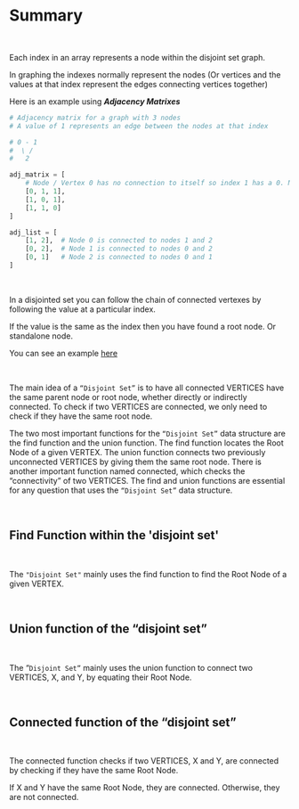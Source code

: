 # Summary

<br>

Each index in an array represents a node within the disjoint set graph.

In graphing the indexes normally represent the nodes (Or vertices and the values at that index represent the edges connecting vertices together)

Here is an example using **_Adjacency Matrixes_**

```py
# Adjacency matrix for a graph with 3 nodes
# A value of 1 represents an edge between the nodes at that index

# 0 - 1
#  \ /
#   2

adj_matrix = [
    # Node / Vertex 0 has no connection to itself so index 1 has a 0. Node 0 as a connection at index 1 and 2 which means that Node 0 is connected to
    [0, 1, 1],
    [1, 0, 1],
    [1, 1, 0]
]

adj_list = [
    [1, 2],  # Node 0 is connected to nodes 1 and 2
    [0, 2],  # Node 1 is connected to nodes 0 and 2
    [0, 1]   # Node 2 is connected to nodes 0 and 1
]
```

<br />

In a disjointed set you can follow the chain of connected vertexes by following the value at a particular index.

If the value is the same as the index then you have found a root node. Or standalone node.

You can see an example [here](./baseDisJoint.py)

<br />

The main idea of a `“Disjoint Set”` is to have all connected VERTICES have the same parent node or root node, whether directly or indirectly connected. To check if two VERTICES are connected, we only need to check if they have the same root node.

The two most important functions for the `“Disjoint Set”` data structure are the find function and the union function. The find function locates the Root Node of a given VERTEX. The union function connects two previously unconnected VERTICES by giving them the same root node. There is another important function named connected, which checks the “connectivity” of two VERTICES. The find and union functions are essential for any question that uses the `“Disjoint Set”` data structure.

<br>

## Find Function within the 'disjoint set'

<br>

The `"Disjoint Set"` mainly uses the find function to find the Root Node of a given VERTEX.

<br>

## Union function of the “disjoint set”

<br>

The “`Disjoint Set”` mainly uses the union function to connect two VERTICES, X, and Y, by equating their Root Node.

<br>

## Connected function of the “disjoint set”

<br>

The connected function checks if two VERTICES, X and Y, are connected by checking if they have the same Root Node.

If X and Y have the same Root Node, they are connected. Otherwise, they are not connected.

<br>
